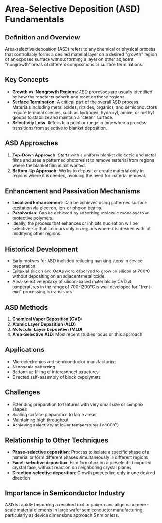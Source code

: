 # Area-Selective Deposition (ASD) Fundamentals

## Definition and Overview
Area-selective deposition (ASD) refers to any chemical or physical process that controllably forms a desired material layer on a desired "growth" region of an exposed surface without forming a layer on other adjacent "nongrowth" areas of different compositions or surface terminations.

## Key Concepts
- **Growth vs. Nongrowth Regions**: ASD processes are usually identified by how the reactants adsorb and react on these regions.
- **Surface Termination**: A critical part of the overall ASD process. Materials including metal oxides, nitrides, organics, and semiconductors require terminal species, such as hydrogen, hydroxyl, amine, or methyl groups to stabilize and maintain a "clean" surface.
- **Selectivity Loss**: Refers to a point or range in time when a process transitions from selective to blanket deposition.

## ASD Approaches
1. **Top-Down Approach**: Starts with a uniform blanket dielectric and metal films and uses a patterned photoresist to remove material from regions where the blanket film is not wanted.
2. **Bottom-Up Approach**: Works to deposit or create material only in regions where it is needed, avoiding the need for material removal.

## Enhancement and Passivation Mechanisms
- **Localized Enhancement**: Can be achieved using patterned surface excitation via electron, ion, or photon beams.
- **Passivation**: Can be achieved by adsorbing molecule monolayers or protective polymers.
- Ideally, the process that enhances or inhibits nucleation will be selective, so that it occurs only on regions where it is desired without modifying other regions.

## Historical Development
- Early motives for ASD included reducing masking steps in device preparation.
- Epitaxial silicon and GaAs were observed to grow on silicon at 700°C without depositing on an adjacent metal oxide.
- Area-selective epitaxy of silicon-based materials by CVD at temperatures in the range of 700-1200°C is well developed for "front-end" processing in transistors.

## ASD Methods
1. **Chemical Vapor Deposition (CVD)**
2. **Atomic Layer Deposition (ALD)**
3. **Molecular Layer Deposition (MLD)**
4. **Area-Selective ALD**: Most recent studies focus on this approach

## Applications
- Microelectronics and semiconductor manufacturing
- Nanoscale patterning
- Bottom-up filling of interconnect structures
- Directed self-assembly of block copolymers

## Challenges
- Extending preparation to features with very small size or complex shapes
- Scaling surface preparation to large areas
- Maintaining high throughput
- Achieving selectivity at lower temperatures (<400°C)

## Relationship to Other Techniques
- **Phase-selective deposition**: Process to isolate a specific phase of a material or form different phases simultaneously in different regions
- **Facet-selective deposition**: Film formation on a preselected exposed crystal face, without reaction on neighboring crystal planes
- **Direction-selective deposition**: Growth proceeding only in one desired direction

## Importance in Semiconductor Industry
ASD is rapidly becoming a required tool to pattern and align nanometer-scale material elements in large wafer semiconductor manufacturing, particularly as device dimensions approach 5 nm or less.
